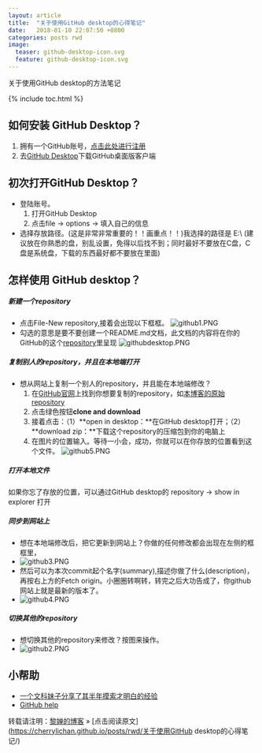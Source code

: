 ```yaml
---
layout: article
title:  "关于使用GitHub desktop的心得笔记"
date:   2018-01-10 22:07:50 +0800
categories: posts rwd
image:
  teaser: github-desktop-icon.svg
  feature: github-desktop-icon.svg
---
```


关于使用GitHub desktop的方法笔记

{% include toc.html %}

## 如何安装 GitHub Desktop？
1. 拥有一个GitHub账号，[点击此处进行注册](https://github.com/join?source=header-home)
2. 去[GitHub Desktop](https://desktop.github.com/)下载GitHub桌面版客户端

## 初次打开GitHub Desktop？ 

- 登陆账号。
	1. 打开GitHub Desktop
	2. 点击file -> options -> 填入自己的信息
- 选择存放路径。(这是非常非常重要的！！画重点！！)我选择的路径是 E:\ (建议放在你熟悉的盘，别乱设置，免得以后找不到；同时最好不要放在C盘，C盘是系统盘，下载的东西最好都不要放在里面)

## 怎样使用 GitHub desktop？

##### 新建一个repository
- 点击File-New repository,接着会出现以下框框。
![github1.PNG](https://i.loli.net/2018/01/03/5a4c9fd1becf1.png)
- 勾选的意思是要不要创建一个README.md文档，此文档的内容将在你的GitHub的这个[repository](https://github.com/CherryLiChan/CherryLiChan.github.io)里呈现
![githubdesktop.PNG](https://i.loli.net/2018/01/03/5a4ca02a3b04f.png)

##### 复制别人的repository，并且在本地端打开
- 想从网站上复制一个别人的repository，并且能在本地端修改？
	1. 在[GitHub官网](https://github.com/)上找到你想要复制的repository，如[本博客的原始repository](https://github.com/mmistakes/skinny-bones-jekyll)
	2. 点击绿色按钮**clone and download**
	3. 接着点击：（1）**open in desktop：**在GitHub desktop打开；（2）**download zip：**下载这个repository的压缩包到你的电脑上
	4. 在图片的位置输入。等待一小会，成功，你就可以在你存放的位置看到这个文件。
![github5.PNG](https://i.loli.net/2018/01/03/5a4ca07477532.png)

##### 打开本地文件
如果你忘了存放的位置，可以通过GitHub desktop的 repository -> show in explorer 打开

##### 同步到网站上
- 想在本地端修改后，把它更新到网站上？你做的任何修改都会出现在左侧的框框里，
- ![github3.PNG](https://i.loli.net/2018/01/03/5a4ca0bb15ac5.png)
- 然后可以为本次commit起个名字(summary),描述你做了什么(description)，再按右上方的Fetch origin。小圈圈转啊转，转完之后大功告成了，你github网站上就是最新的版本了。
- ![github4.PNG](https://i.loli.net/2018/01/03/5a4ca0d804ee1.png)

##### 切换其他的repository
- 想切换其他的repository来修改？按图来操作。
- ![github2.PNG](https://i.loli.net/2018/01/03/5a4ca0f9354f8.png)

## 小帮助
- [一个文科妹子分享了其半年摸索才明白的经验](https://www.zhihu.com/question/20070065 )
- [GitHub help](https://help.github.com/)

转载请注明：[黎婵的博客](https://cherrylichan.github.io/) » [点击阅读原文](https://cherrylichan.github.io/posts/rwd/关于使用GitHub desktop的心得笔记/)
